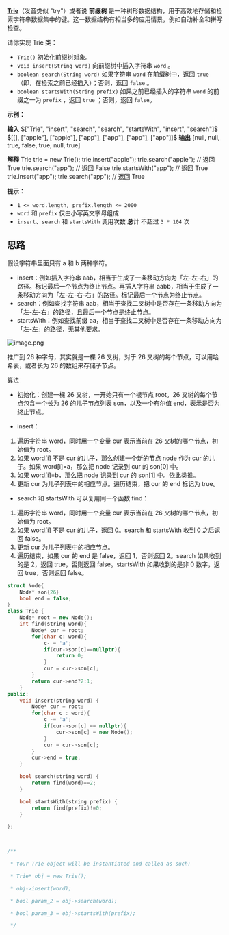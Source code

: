 **[Trie](https://baike.baidu.com/item/%E5%AD%97%E5%85%B8%E6%A0%91/9825209?fr=aladdin)**（发音类似 "try"）或者说 **前缀树** 是一种树形数据结构，用于高效地存储和检索字符串数据集中的键。这一数据结构有相当多的应用情景，例如自动补全和拼写检查。

请你实现 Trie 类：
- `Trie()` 初始化前缀树对象。
- `void insert(String word)` 向前缀树中插入字符串 `word` 。
- `boolean search(String word)` 如果字符串 `word` 在前缀树中，返回 `true`（即，在检索之前已经插入）；否则，返回 `false` 。
- `boolean startsWith(String prefix)` 如果之前已经插入的字符串 `word` 的前缀之一为 `prefix` ，返回 `true` ；否则，返回 `false`。

**示例：**

**输入**
$["Trie", "insert", "search", "search", "startsWith", "insert", "search"]$
$[[], ["apple"], ["apple"], ["app"], ["app"], ["app"], ["app"]]$
**输出**
[null, null, true, false, true, null, true]

**解释**
Trie trie = new Trie();
trie.insert("apple");
trie.search("apple");   // 返回 True
trie.search("app");     // 返回 False
trie.startsWith("app"); // 返回 True
trie.insert("app");
trie.search("app");     // 返回 True

**提示：**
- `1 <= word.length, prefix.length <= 2000`
- `word` 和 `prefix` 仅由小写英文字母组成
- `insert`、`search` 和 `startsWith` 调用次数 **总计** 不超过 `3 * 104` 次

## 思路

假设字符串里面只有 a 和 b 两种字符。
- insert：例如插入字符串 aab，相当于生成了一条移动方向为「左-左-右」的路径。标记最后一个节点为终止节点。再插入字符串 aabb，相当于生成了一条移动方向为「左-左-右-右」的路径。标记最后一个节点为终止节点。
- search：例如查找字符串 aab，相当于查找二叉树中是否存在一条移动方向为「左-左-右」的路径，且最后一个节点是终止节点。
- startsWith：例如查找前缀 aa，相当于查找二叉树中是否存在一条移动方向为「左-左」的路径，无其他要求。

![image.png](https://obsidian-1311563466.cos.ap-guangzhou.myqcloud.com/baguwen/20241216151547.png)

推广到 26 种字母，其实就是一棵 26 叉树，对于 26 叉树的每个节点，可以用哈希表，或者长为 26 的数组来存储子节点。

算法

- 初始化：创建一棵 26 叉树，一开始只有一个根节点 root。26 叉树的每个节点包含一个长为 26 的儿子节点列表 son，以及一个布尔值 end，表示是否为终止节点。

- insert：
1. 遍历字符串 word，同时用一个变量 cur 表示当前在 26 叉树的哪个节点，初始值为 root。
2. 如果 word[i] 不是 cur 的儿子，那么创建一个新的节点 node 作为 cur 的儿子。如果 word[i]=a，那么把 node 记录到 cur 的 son[0] 中。
3. 如果 word[i]=b，那么把 node 记录到 cur 的 son[1] 中。依此类推。
4. 更新 cur 为儿子列表中的相应节点。遍历结束，把 cur 的 end 标记为 true。

- search 和 startsWith 可以复用同一个函数 find：
1. 遍历字符串 word，同时用一个变量 cur 表示当前在 26 叉树的哪个节点，初始值为 root。
2. 如果 word[i] 不是 cur 的儿子，返回 0。search 和 startsWith 收到 0 之后返回 false。
3. 更新 cur 为儿子列表中的相应节点。
4. 遍历结束，如果 cur 的 end 是 false，返回 1，否则返回 2。search 如果收到的是 2，返回 true，否则返回 false。startsWith 如果收到的是非 0 数字，返回 true，否则返回 false。

```c++
struct Node{
	Node* son{26}
	bool end = false;
}
class Trie {
	Node* root = new Node();
	int find(string word){
		Node* cur = root;
		for(char c: word){
			c- = 'a';
			if(cur->son[c]==nullptr){
				return 0;
			}
			cur = cur->son[c];
		}
		return cur->end?2:1;
	}
public:
    void insert(string word) {
		Node* cur = root;
		for(char c : word){
			c -= 'a';
			if(cur->son[c] == nullptr){
				cur->son[c] = new Node();
			}
			cur = cur->son[c];
		}
		cur->end = true;
    }

    bool search(string word) {
		return find(word)==2;
    }

    bool startsWith(string prefix) {
		return find(prefix)!=0;
    }

};

  

/**

 * Your Trie object will be instantiated and called as such:

 * Trie* obj = new Trie();

 * obj->insert(word);

 * bool param_2 = obj->search(word);

 * bool param_3 = obj->startsWith(prefix);

 */
```